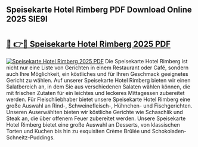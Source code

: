 ## Speisekarte Hotel Rimberg PDF Download Online 2025 SIE9l

# <h2><a href="http://gcc8wg.nevu.top/?p=Speisekarte+Hotel+Rimberg">🔗 👉🔴 Speisekarte Hotel Rimberg 2025 PDF</a></h2>

[![Speisekarte Hotel Rimberg 2025 PDF](https://i.imgur.com/dBaPXMq.png)](http://gcc8wg.nevu.top/?p=Speisekarte+Hotel+Rimberg)
Die Speisekarte Hotel Rimberg ist nicht nur eine Liste von Gerichten in einem Restaurant oder Café, sondern auch Ihre Möglichkeit, ein köstliches und für Ihren Geschmack geeignetes Gericht zu wählen. Auf unserer Speisekarte Hotel Rimberg bieten wir einen Salatbereich an, in dem Sie aus verschiedenen Salaten wählen können, die mit frischen Zutaten für ein leichtes und leckeres Mittagessen zubereitet werden. Für Fleischliebhaber bietet unsere Speisekarte Hotel Rimberg eine große Auswahl an Rind-, Schweinefleisch-, Hühnchen- und Fischgerichten. Unseren Auserwählten bieten wir köstliche Gerichte wie Schaschlik und Steak an, die über offenem Feuer zubereitet werden. Unsere Speisekarte Hotel Rimberg bietet eine große Auswahl an Desserts, von klassischen Torten und Kuchen bis hin zu exquisiten Crème Brûlée und Schokoladen-Schneitz-Puddings.
